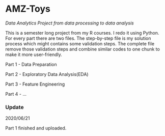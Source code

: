 # AMZ-Toys
*Data Analytics Project from data processing to data analysis*


This is a semester long project from my R courses. I redo it using Python. For every part there are two files. The step-by-step file is my solution process which might contains some validation steps. The complete file remove those validation steps and combine similar codes to one chunk to make it more user-friendly.


Part 1 - Data Preparation

Part 2 - Exploratory Data Analysis(EDA)

Part 3 - Feature Engineering

Part 4 - ...


### Update
2020/06/21

Part 1 finished and uploaded.
